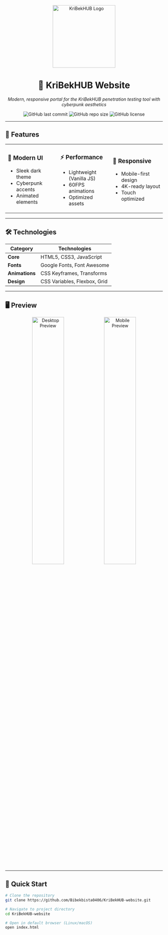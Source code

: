 <div align="center">
  <img src="assets/logo.png" alt="KriBekHUB Logo" width="200"/>
  
  # 🚀 KriBekHUB Website
  
  *Modern, responsive portal for the KriBekHUB penetration testing tool with cyberpunk aesthetics*
  
  ![GitHub last commit](https://img.shields.io/github/last-commit/Bibekbista0406/KriBekHUB-website?color=00ffcc&style=flat-square)
  ![GitHub repo size](https://img.shields.io/github/repo-size/Bibekbista0406/KriBekHUB-website?color=00ffcc&style=flat-square)
  ![GitHub license](https://img.shields.io/github/license/Bibekbista0406/KriBekHUB-website?color=00ffcc&style=flat-square)

</div>

---

## 🌟 Features

<table>
  <tr>
    <td width="33%">
      <h3>🎨 Modern UI</h3>
      <ul>
        <li>Sleek dark theme</li>
        <li>Cyberpunk accents</li>
        <li>Animated elements</li>
      </ul>
    </td>
    <td width="33%">
      <h3>⚡ Performance</h3>
      <ul>
        <li>Lightweight (Vanilla JS)</li>
        <li>60FPS animations</li>
        <li>Optimized assets</li>
      </ul>
    </td>
    <td width="33%">
      <h3>📱 Responsive</h3>
      <ul>
        <li>Mobile-first design</li>
        <li>4K-ready layout</li>
        <li>Touch optimized</li>
      </ul>
    </td>
  </tr>
</table>

---

## 🛠 Technologies

<div align="center">

| Category        | Technologies                          |
|-----------------|---------------------------------------|
| **Core**        | HTML5, CSS3, JavaScript               |
| **Fonts**       | Google Fonts, Font Awesome            |
| **Animations**  | CSS Keyframes, Transforms            |
| **Design**      | CSS Variables, Flexbox, Grid         |

</div>

---

## 🖥️ Preview

<div align="center">
  <img src="assets/screenshot1.png" alt="Desktop Preview" width="45%"/>
  <img src="assets/screenshot2.png" alt="Mobile Preview" width="45%"/>
</div>

---

## 🚀 Quick Start

```bash
# Clone the repository
git clone https://github.com/Bibekbista0406/KriBekHUB-website.git

# Navigate to project directory
cd KriBekHUB-website

# Open in default browser (Linux/macOS)
open index.html
